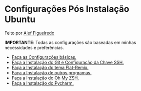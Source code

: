 # Configurações Pós Instalação Ubuntu

Feito por [Alef Figueiredo](https://github.com/figueiredo-alef)

**IMPORTANTE**: Todas as configurações são baseadas em minhas necessidades e preferências.

- [Faça as Configurações básicas.](https://github.com/matheusF23/configurations/blob/master/configsBasicas.md)
- [Faça a Instalação do Git e Configuração da Chave SSH.](https://github.com/matheusF23/configurations/blob/master/git%26ssh.md)
- [Faça a Instalação do tema Flat-Remix.](https://github.com/matheusF23/configurations/blob/master/temaFlatRemix.md)
- [Faça a Instalação de outros programas.](https://github.com/matheusF23/configurations/blob/master/outrosProgramas.md)
- [Faça a Instalação do Oh My ZSH.]()
- [Faça a Instalação do Pycharm.]()
